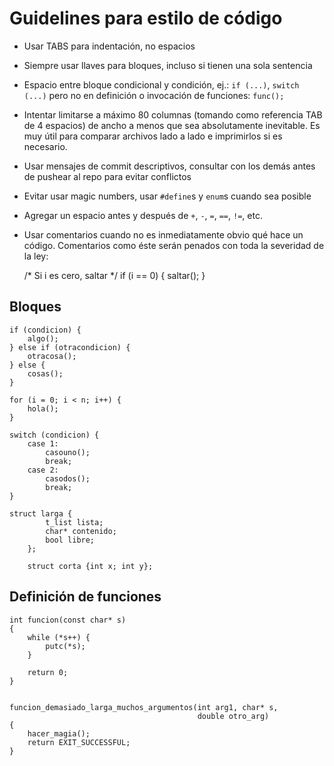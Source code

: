 # Guidelines para estilo de código

* Usar TABS para indentación, no espacios
* Siempre usar llaves para bloques, incluso si tienen una sola sentencia
* Espacio entre bloque condicional y condición, ej.: `if (...)`,
`switch (...)` pero no en definición o invocación de funciones: `func();`
* Intentar limitarse a máximo 80 columnas (tomando como referencia TAB
de 4 espacios) de ancho a menos que sea absolutamente inevitable. Es muy
útil para comparar archivos lado a lado e imprimirlos si es necesario.
* Usar mensajes de commit descriptivos, consultar con los demás antes
de pushear al repo para evitar conflictos
* Evitar usar magic numbers, usar `#define`s y `enum`s cuando sea
posible
* Agregar un espacio antes y después de `+`, `-`, `=`, `==`, `!=`, etc.
* Usar comentarios cuando no es inmediatamente obvio qué hace un código.
Comentarios como éste serán penados con toda la severidad de la ley:

    /* Si i es cero, saltar */
    if (i == 0) {
    	    saltar();
    }

## Bloques

    if (condicion) {
    	algo();
    } else if (otracondicion) {
		otracosa();
	} else {
		cosas();
	}
	
	for (i = 0; i < n; i++) {
		hola();
	}
	
	switch (condicion) {
		case 1:
			casouno();
			break;
		case 2:
			casodos();
			break;
	}

	struct larga {
            t_list lista;
            char* contenido;
            bool libre;
        };

        struct corta {int x; int y};

## Definición de funciones
    int funcion(const char* s)
    {
		while (*s++) {
			putc(*s);
		}
		
		return 0;
    }
    
	
	funcion_demasiado_larga_muchos_argumentos(int arg1, char* s,
	                                          double otro_arg)
	{
		hacer_magia();
		return EXIT_SUCCESSFUL;
	}
